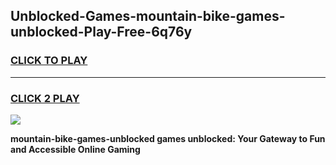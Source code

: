 
## Unblocked-Games-mountain-bike-games-unblocked-Play-Free-6q76y
<h3>
<a href="https://premium76.site?title=mountain-bike-games-unblocked&ref=22A">CLICK TO PLAY</a></h3>
<hr>

<h3>
<a href="https://premium76.site?title=mountain-bike-games-unblocked&ref=22A">CLICK 2 PLAY</a>
  
</h3>

<a href="https://premium76.site?title=mountain-bike-games-unblocked&ref=22A"><img src="https://clearcache.store/games.png"></a>


**mountain-bike-games-unblocked games unblocked: Your Gateway to Fun and Accessible Online Gaming**

